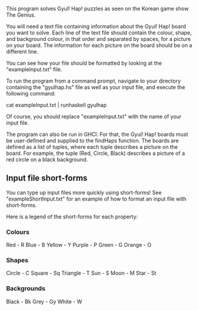 This program solves Gyul! Hap! puzzles as seen on the Korean game show The Genius.

You will need a text file containing information about the Gyul! Hap! board you want to solve. Each line of the text file should contain the colour, shape, and background colour, in that order and separated by spaces, for a picture on your board. The information for each picture on the board should be on a different line. 

You can see how your file should be formatted by looking at the "exampleInput.txt" file.

To run the program from a command prompt, navigate to your directory containing the "gyulhap.hs" file as well as your input file, and execute the following command:

cat exampleInput.txt | runhaskell gyulhap

Of course, you should replace "exampleInput.txt" with the name of your input file.

The program can also be run in GHCI. For that, the Gyul! Hap! boards must be user-defined and supplied to the findHaps function. The boards are defined as a list of tuples, where each tuple describes a picture on the board. For example, the tuple (Red, Circle, Black) describes a picture of a red circle on a black background.

## Input file short-forms

You can type up input files more quickly using short-forms! See "exampleShortInput.txt" for an example of how to format an input file with short-forms.

Here is a legend of the short-forms for each property:

### Colours

Red - R
Blue - B
Yellow - Y
Purple - P
Green - G
Orange - O

### Shapes

Circle - C
Square - Sq
Triangle - T
Sun - S
Moon - M
Star - St

### Backgrounds

Black - Bk
Grey - Gy
White - W